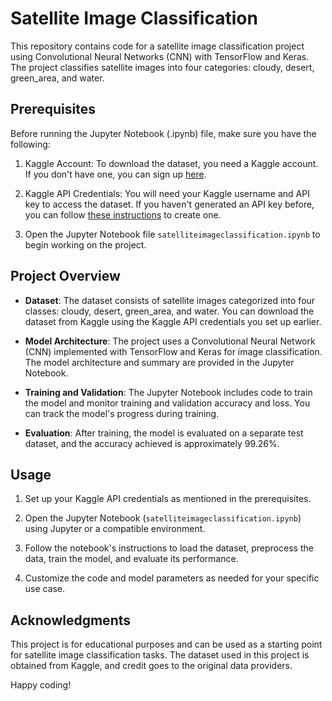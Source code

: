 # Satellite Image Classification

This repository contains code for a satellite image classification project using Convolutional Neural Networks (CNN) with TensorFlow and Keras. The project classifies satellite images into four categories: cloudy, desert, green_area, and water.

## Prerequisites

Before running the Jupyter Notebook (.ipynb) file, make sure you have the following:

1. Kaggle Account: To download the dataset, you need a Kaggle account. If you don't have one, you can sign up [here](https://www.kaggle.com/account/login).

2. Kaggle API Credentials: You will need your Kaggle username and API key to access the dataset. If you haven't generated an API key before, you can follow [these instructions]([https://www.kaggle.com/docs/api#authentication](https://www.kaggle.com/docs/api)) to create one.

3. Open the Jupyter Notebook file `satelliteimageclassification.ipynb` to begin working on the project.

## Project Overview

- **Dataset**: The dataset consists of satellite images categorized into four classes: cloudy, desert, green_area, and water. You can download the dataset from Kaggle using the Kaggle API credentials you set up earlier.

- **Model Architecture**: The project uses a Convolutional Neural Network (CNN) implemented with TensorFlow and Keras for image classification. The model architecture and summary are provided in the Jupyter Notebook.

- **Training and Validation**: The Jupyter Notebook includes code to train the model and monitor training and validation accuracy and loss. You can track the model's progress during training.

- **Evaluation**: After training, the model is evaluated on a separate test dataset, and the accuracy achieved is approximately 99.26%.

## Usage

1. Set up your Kaggle API credentials as mentioned in the prerequisites.

2. Open the Jupyter Notebook (`satelliteimageclassification.ipynb`) using Jupyter or a compatible environment.

3. Follow the notebook's instructions to load the dataset, preprocess the data, train the model, and evaluate its performance.

4. Customize the code and model parameters as needed for your specific use case.

## Acknowledgments

This project is for educational purposes and can be used as a starting point for satellite image classification tasks. The dataset used in this project is obtained from Kaggle, and credit goes to the original data providers.

Happy coding!
